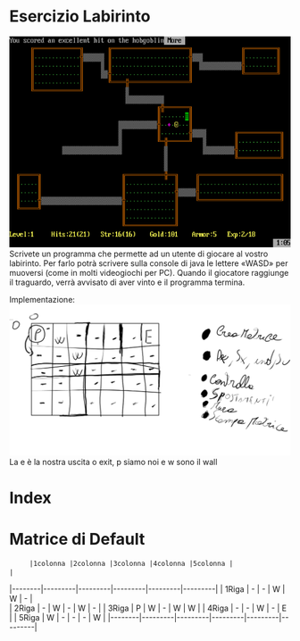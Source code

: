 # Esercizio Labirinto 
<img src="rogue.png"> 
Scrivete un programma che permette ad un utente di giocare al vostro labirinto. Per farlo potrà scrivere sulla console di java le lettere «WASD» per muoversi (come in molti videogiochi per PC). Quando il giocatore raggiunge il traguardo, verrà avvisato di aver vinto e il programma termina.

Implementazione:
<img src="lab.png"> 
La e è la nostra uscita o exit, p siamo noi e w sono il wall
# Index

# Matrice di Default

         |1colonna |2colonna |3colonna |4colonna |5colonna |                                                              |
|--------|---------|---------|---------|---------|---------|
| 1Riga  | -	   |  -      |  W      |   W     |   -     |  
| 2Riga  | -	   |   W     |   -     |    W    |   -     | 
| 3Riga  | P	   |  W      |    -    |    W    |    W    | 
| 4Riga  | -	   |  -      |  W      |   -     |    E    | 
| 5Riga  | W	   |    -    |     -   |   -     |  W      | 
|--------|---------|---------|---------|---------|---------|


